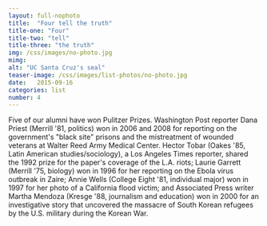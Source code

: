 ```yaml
---
layout: full-nophoto
title:  "Four tell the truth"
title-one: "Four"
title-two: "tell"
title-three: "the truth"
img: /css/images/no-photo.jpg
mimg: 
alt: "UC Santa Cruz's seal"
teaser-image: /css/images/list-photos/no-photo.jpg
date:   2015-09-16
categories: list
number: 4
---
```

Five of our alumni have won Pulitzer Prizes. Washington Post reporter Dana Priest (Merrill '81, politics) won in 2006 and 2008 for reporting on the government's "black site" prisons and the mistreatment of wounded veterans at Walter Reed Army Medical Center. Hector Tobar (Oakes '85, Latin American studies/sociology), a Los Angeles Times reporter, shared the 1992 prize for the paper's coverage of the L.A. riots; Laurie Garrett (Merrill '75, biology) won in 1996 for her reporting on the Ebola virus outbreak in Zaire; Annie Wells (College Eight '81, individual major) won in 1997 for her photo of a California flood victim; and Associated Press writer Martha Mendoza (Kresge '88, journalism and education) won in 2000 for an investigative story that uncovered the massacre of South Korean refugees by the U.S. military during the Korean War. 